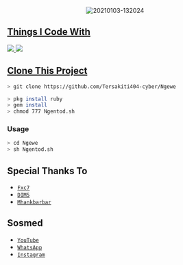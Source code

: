 <p align="center">
<img src=https://i.ibb.co/XJQP7RX/tt.jpg" alt="20210103-132024" border="0">
</p>
<p align="center">
<a href="https://github.com/Tersakiti404-cyber">
</p>

  
## Things I Code With
<p>
    <img
        src="https://img.shields.io/badge/node.js%20-%2343853D.svg?&style=for-the-badge&logo=node.js&logoColor=white" />
    <img
        src="https://img.shields.io/badge/javascript%20-%23323330.svg?&style=for-the-badge&logo=javascript&logoColor=%23F7DF1E" />



## Clone This Project

```bash
> git clone https://github.com/Tersakiti404-cyber/Ngewe
```

```bash
> pkg install ruby
> gem install
> chmod 777 Ngentod.sh
```

### Usage
```bash
> cd Ngewe
> sh Ngentod.sh
```


## Special Thanks To
* [`Fxc7`](https://github.com/Fxc7)
* [`DIM5`](https://github.com/D1M5-DARKBOT)
* [`Mhankbarbar`](https://github.com/MhankBarBar)


## Sosmed
* [`YouTube`](https://youtube.com/channel/UCdAlsvg9B6llWCWV8JMNhug)
* [`WhatsApp`](https://chat.whatsapp.com/EpMBlLhGl922shCyNEljDb)
* [`Instagram`](https://instagram.com/mhmdfjralfarizi_)
